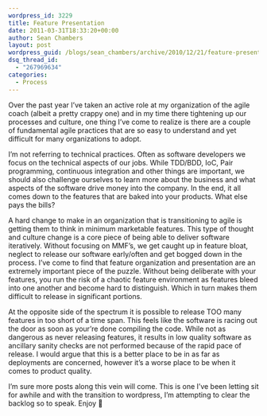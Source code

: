 ```yaml
---
wordpress_id: 3229
title: Feature Presentation
date: 2011-03-31T18:33:20+00:00
author: Sean Chambers
layout: post
wordpress_guid: /blogs/sean_chambers/archive/2010/12/21/feature-presentation.aspx
dsq_thread_id:
  - "267969634"
categories:
  - Process
---
```

Over the past year I&#8217;ve taken an active role at my organization of the agile coach (albeit a pretty crappy one) and in my time there tightening up our processes and culture, one thing I&#8217;ve come to realize is there are a couple of fundamental agile practices that are so easy to understand and yet difficult for many organizations to adopt.

I&#8217;m not referring to technical practices. Often as software developers we focus on the technical aspects of our jobs. While TDD/BDD, IoC, Pair programming, continuous integration and other things are important, we should also challenge ourselves to learn more about the business and what aspects of the software drive money into the company. In the end, it all comes down to the features that are baked into your products. What else pays the bills?

A hard change to make in an organization that is transitioning to agile is getting them to think in minimum marketable features. This type of thought and culture change is a core piece of being able to deliver software iteratively. Without focusing on MMF&#8217;s, we get caught up in feature bloat, neglect to release our software early/often and get bogged down in the process. I&#8217;ve come to find that feature organization and presentation are an extremely important piece of the puzzle. Without being deliberate with your features, you run the risk of a chaotic feature environment as features bleed into one another and become hard to distinguish. Which in turn makes them difficult to release in significant portions.

At the opposite side of the spectrum it is possible to release TOO many features in too short of a time span. This feels like the software is racing out the door as soon as your&#8217;re done compiling the code. While not as dangerous as never releasing features, it results in low quality software as ancillary sanity checks are not performed because of the rapid pace of release. I would argue that this is a better place to be in as far as deployments are concerned, however it&#8217;s a worse place to be when it comes to product quality.

I&#8217;m sure more posts along this vein will come. This is one I&#8217;ve been letting sit for awhile and with the transition to wordpress, I&#8217;m attempting to clear the backlog so to speak. Enjoy 🙂
